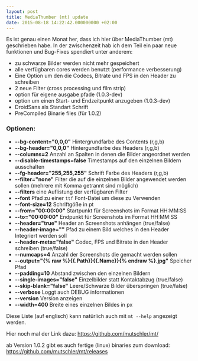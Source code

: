```yaml
---
layout: post
title: MediaThumber (mt) update
date: 2015-08-18 14:22:42.000000000 +02:00
---
```

Es ist genau einen Monat her, dass ich hier über MediaThumber (mt) geschrieben habe. In der zwischenzeit hab ich dem Teil ein paar neue funktionen und Bug-Fixes spendiert unter anderem:

* zu schwarze Bilder werden nicht mehr gespeichert
* alle verfügbaren cores werden benutzt (performance verbesserung)
* Eine Option um den die Codecs, Bitrate und FPS in den Header zu schreiben
* 2 neue Filter (cross processing und film strip)
* option für eigene ausgabe pfade (1.0.3-dev)
* option um einen Start- und Endzeitpunkt anzugeben (1.0.3-dev)
* DroidSans als Standart Schrift
* PreCompiled Binarie files (für 1.0.2)

### Optionen:

* **--bg-content="0,0,0"** Hintergrundfarbe des Contents (r,g,b)
* **--bg-header="0,0,0"** Hintergundfarbe des Headers (r,g,b)
* **--columns=2** Anzahl an Spalten in denen die Bilder angeordnet werden
* **--disable-timestamps=false** Timestamps auf den einzelnen Bildern ausschalten
* **--fg-header="255,255,255"** Schrift Farbe des Headers (r,g,b)
* **--filter="none"** Filter die auf die einzelnen Bilder angewendet werden sollen (mehrere mit Komma getrannt sind möglich)
* **--filters** eine Auflistung der verfügbaren Filter
* **--font** Pfad zu einer `ttf` Font-Datei um diese zu Verwenden
* **--font-size=12** Schriftgöße in pt
* **--from="00:00:00"** Startpunkt für Screenshots im Format HH:MM:SS
* **--to="00:00:00"** Endpunkt für Screenshots im Format HH:MM:SS
* **--header="true"** Header an Screenshots anhängen (true/false)
* **--header-image=""** Pfad zu einem Bild welches in den Header Integriert werden soll
* **--header-meta="false"** Codec, FPS und Bitrate in den Header schreiben (true/false)
* **--numcaps=4** Anzahl der Screenshots die gemacht werden sollen
* **--output="{% raw %}{{.Path}}{{.Name}}{% endraw %}.jpg"** Speicher Pfad
* **--padding=10** Abstand zwischen den einzelnen Bildern
* **--single-images="false"** Einzelbilder statt Kontaktabzug (true/false)
* **--skip-blank="false"** Leere/Schwarze Bilder überspringen (true/false)
* **--verbose** Loggt auch DEBUG informationen
* **--version** Version anzeigen
* **--width=400** Breite eines einzelnen Bildes in px

Diese Liste (auf englisch) kann natürlich auch mit `mt --help` angezeigt werden.

Hier noch mal der Link dazu:
https://github.com/mutschler/mt/

ab Version 1.0.2 gibt es auch fertige (linux) binaries zum download:
https://github.com/mutschler/mt/releases
